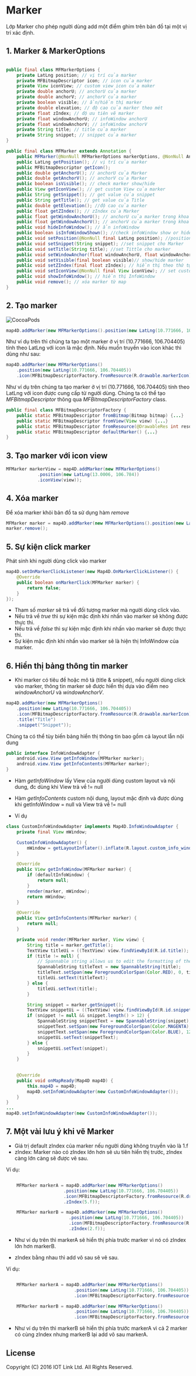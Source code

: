 # Marker

Lớp Marker cho phép người dùng add một điểm ghim trên bản đồ tại một vị trí xác định.

## 1. Marker & MarkerOptions

```java

public final class MFMarkerOptions {
    private LatLng position; // vị trí của marker
    private MFBitmapDescriptor icon; // icon của marker
    private View iconView; // custom view icon của maker
    private double anchorU; // anchorU của marker
    private double anchorV; // anchorV của marker
    private boolean visible; // ẩn/hiển thị marker
    private double elevation; // độ cao của marker theo mét
    private float zIndex; // độ ưu tiên vẽ marker
    private float windowAnchorU; // infoWindow anchorU
    private float windowAnchorV; // infoWindow anchorV
    private String title; // title của marker
    private String snippet; // snippet của marker
}

public final class MFMarker extends Annotation {
    public MFMarker(@NonNull MFMarkerOptions markerOptions, @NonNull AnnotationDelegate annotationDelegate);
    public LatLng getPosition(); // vị trí của marker
    public MFBitmapDescriptor getIcon();
    public double getAnchorU(); // anchorU của Marker
    public double getAnchorV(); // anchorV của Marker
    public boolean isVisible(); // check marker show/hide
    public View getIconView(); // get custom View của marker
    public String getSnippet(); // get value của snippet
    public String getTitle(); // get value của Title
    public double getElevation(); //độ cao của marker
    public float getZIndex(); // zIndex của Marker
    public float getWindowAnchorU(); // anchorU của marker trong khoảng [0, 1]
    public float getWindowAnchorV(); // anchorV của marker trong khoảng [0, 1]
    public void hideInfoWindow(); // ẩn infoWindow
    public boolean isInfoWindowShown(); //check infoWindow show or hide
    public void setPosition(@NonNull final LatLng position); //position của marker on Map
    public void setSnippet(String snippet); //set snippet cho Marker
    public void setTitle(String title); //set Tittle cho marker
    public void setWindowAnchor(float windowAnchorU, float windowAnchorV); // infoWindow Anchor
    public void setVisible(final boolean visible)// show/hide marker
    public void setZIndex(final float zIndex); // hiển thị theo thứ tự index, index càng cao thì vẽ trước
    public void setIconView(@NonNull final View iconView); // set custom View Marker
    public void showInfoWindow(); // hiển thị InfoWindow
    public void remove(); // xóa marker từ map
}
```

## 2. Tạo marker

![CocoaPods](https://raw.githubusercontent.com/iotlinkadmin/map4d-android-sdk/master/docs/resource/3-marker.png)

```java
map4D.addMarker(new MFMarkerOptions().position(new LatLng(10.771666, 106.704405)));
```

Như ví dụ trên thì chúng ta tạo một marker ở vị trí (10.771666, 106.704405) tính theo LatLng với icon là mặc định.
Nếu muốn truyền vào icon khác thì dùng như sau:

```java
map4D.addMarker(new MFMarkerOptions()
    .position(new LatLng(10.771666, 106.704405))
    .icon(MFBitmapDescriptorFactory.fromResource(R.drawable.markerIcon)));
```

Như ví dụ trên chúng ta tạo marker ở vị trí (10.771666, 106.704405) tính theo LatLng với icon được cung cấp từ người dùng.
Chúng ta có thể tạo *MFBitmapDescriptor* thông qua *MFBitmapDescriptorFactory* class.

```java
public final class MFBitmapDescriptorFactory {
    public static MFBitmapDescriptor fromBitmap(Bitmap bitmap) {...}
    public static MFBitmapDescriptor fromView(View view) {...}
    public static MFBitmapDescriptor fromResource(@DrawableRes int resourceId) {...}
    public static MFBitmapDescriptor defaultMarker() {...}
}
```

## 3. Tạo marker với icon view

```java
MFMarker markerView = map4D.addMarker(new MFMarkerOptions()
            .position(new LatLng(13.0006, 106.784))
            .iconView(view));
```

## 4. Xóa marker

Để xóa marker khỏi bản đồ ta sử dụng hàm *remove* 

```java
MFMarker marker = map4D.addMarker(new MFMarkerOptions().position(new LatLng(10.771666, 106.704405)));
marker.remove();
```

## 5. Sự kiện click marker

Phát sinh khi người dùng click vào marker

```java
map4D.setOnMarkerClickListener(new Map4D.OnMarkerClickListener() {
    @Override
    public boolean onMarkerClick(MFMarker marker) {
        return false;
    }
});
```
- Tham số *marker* sẽ trả về đối tượng marker mà người dùng click vào.
- Nếu trả về *true* thì sự kiện mặc định khi nhấn vào marker sẽ không được thực thi.
- Nếu trả về *false* thì sự kiện mặc định khi nhấn vào marker sẽ được thực thi.
- Sự kiện mặc định khi nhấn vào marker sẽ là hiện thị InfoWindow của marker.


## 6. Hiển thị bảng thông tin marker 

- Khi marker có tiêu đề hoặc mô tả (title & snippet), nếu người dùng click vào marker, thông tin marker sẽ được hiển thị dựa vào điểm neo *windowAnchorU* và *windowAnchorV*.
```java
map4D.addMarker(new MFMarkerOptions()
    .position(new LatLng(10.771666, 106.704405))
    .icon(MFBitmapDescriptorFactory.fromResource(R.drawable.markerIcon))
    .title("Title")
    .snippet("Snippet"));
```

Chúng ta có thể tùy biến bảng hiển thị thông tin bao gồm cả layout lẫn nội dung

```java
public interface InfoWindowAdapter {
    android.view.View getInfoWindow(MFMarker marker);
    android.view.View getInfoContents(MFMarker marker);
}
```
- Hàm *getInfoWindow* lấy View của người dùng custom layout và nội dung, đc dùng khi View trả về != null
- Hàm *getInfoContents* custom nội dung, layout mặc định và được dùng khi getInfoWindow = null và View trả về != null

- Ví dụ
```java
class CustomInfoWindowAdapter implements Map4D.InfoWindowAdapter {
    private final View mWindow;

    CustomInfoWindowAdapter() {
        mWindow = getLayoutInflater().inflate(R.layout.custom_info_window, null); 
    }

    @Override
    public View getInfoWindow(MFMarker marker) {
        if (defaultInfoWindow) {
            return null; 
        }
        render(marker, mWindow);
        return mWindow; 
    }

    @Override
    public View getInfoContents(MFMarker marker) {
        return null; 
    }

    private void render(MFMarker marker, View view) {
        String title = marker.getTitle();
        TextView titleUi = ((TextView) view.findViewById(R.id.title));
        if (title != null) {
            // Spannable string allows us to edit the formatting of the text.
            SpannableString titleText = new SpannableString(title);
            titleText.setSpan(new ForegroundColorSpan(Color.RED), 0, titleText.length(), 0);
            titleUi.setText(titleText); 
        } else {
            titleUi.setText(title); 
        }

        String snippet = marker.getSnippet();
        TextView snippetUi = ((TextView) view.findViewById(R.id.snippet));
        if (snippet != null && snippet.length() > 12) {
            SpannableString snippetText = new SpannableString(snippet);
            snippetText.setSpan(new ForegroundColorSpan(Color.MAGENTA), 0, 10, 0);
            snippetText.setSpan(new ForegroundColorSpan(Color.BLUE), 12, snippet.length(), 0);
            snippetUi.setText(snippetText); 
        } else {
            snippetUi.setText(snippet); 
        } 
    }
    

	@Override
    public void onMapReady(Map4D map4D) {
        this.map4D = map4D;
        map4D.setInfoWindowAdapter(new CustomInfoWindowAdapter());
    }
}
...
map4D.setInfoWindowAdapter(new CustomInfoWindowAdapter());
```

## 7. Một vài lưu ý khi vẽ Marker
- Giá trị default zIndex của marker nếu người dùng không truyền vào là 1.f
- zIndex: Marker nào có zIndex lớn hơn sẽ ưu tiên hiển thị trước, zIndex càng lớn càng sẽ được vẽ sau.

Ví dụ: 
```java

    MFMarker markerA = map4D.addMarker(new MFMarkerOptions()
                      .position(new LatLng(10.771666, 106.704405))
                      .icon(MFBitmapDescriptorFactory.fromResource(R.drawable.ic_default_marker))
                      .zIndex(5.f));

    MFMarker markerB = map4D.addMarker(new MFMarkerOptions()
                        .position(new LatLng(10.771666, 106.704405))
                        .icon(MFBitmapDescriptorFactory.fromResource(R.drawable.ic_my_position))
                        .zIndex(2.f));
```
- Như ví dụ trên thì markerA sẽ hiển thị phía trước marker vì nó có zIndex lớn hơn markerB.

- zIndex bằng nhau thì add vô sau sẽ vẽ sau.

Ví dụ:
```java

    MFMarker markerA = map4D.addMarker(new MFMarkerOptions()
                          .position(new LatLng(10.771666, 106.704405))
                          .icon(MFBitmapDescriptorFactory.fromResource(R.drawable.ic_default_marker)));

    MFMarker markerB = map4D.addMarker(new MFMarkerOptions()
                          .position(new LatLng(10.771666, 106.704405))
                          .icon(MFBitmapDescriptorFactory.fromResource(R.drawable.ic_my_position)));

```
- Như ví dụ trên thì markerB sẽ hiển thị phía trước markerA vì cả 2 marker có cùng zIndex nhưng markerB lại add vô sau markerA.

License
-------

Copyright (C) 2016 IOT Link Ltd. All Rights Reserved.
